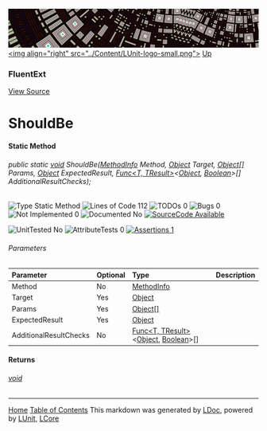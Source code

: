 ![](../Content/LUnit-banner-small.png "")
[&lt;img align=&quot;right&quot; src=&quot;../Content/LUnit-logo-small.png&quot;&gt;](../../README.md)
[Up](FluentExt.md)

### FluentExt
[View Source](../Extensions/FluentExt.cs)

# ShouldBe

#### Static Method

###### public static <a href="https://msdn.microsoft.com/en-us/library/system.void.aspx" alt="" target="_blank">void</a> ShouldBe(<a href="https://msdn.microsoft.com/en-us/library/system.reflection.methodinfo.aspx" alt="" target="_blank">MethodInfo</a> Method, <a href="https://msdn.microsoft.com/en-us/library/system.object.aspx" alt="" target="_blank">Object</a> Target, <a href="https://msdn.microsoft.com/en-us/library/system.object.aspx" alt="" target="_blank">Object[]</a> Params, <a href="https://msdn.microsoft.com/en-us/library/system.object.aspx" alt="" target="_blank">Object</a> ExpectedResult, <a href="https://msdn.microsoft.com/en-us/library/bb549151.aspx" alt="" target="_blank">Func&lt;T, TResult&gt;</a>&lt;<a href="https://msdn.microsoft.com/en-us/library/system.object.aspx" alt="" target="_blank">Object</a>, <a href="https://msdn.microsoft.com/en-us/library/system.boolean.aspx" alt="" target="_blank">Boolean</a>&gt;[] AdditionalResultChecks);

![Type Static Method](http://b.repl.ca/v1/Type-Static%20Method-blue.png "") ![Lines of Code 112](http://b.repl.ca/v1/Lines%20of%20Code-112-blue.png "") ![TODOs 0](http://b.repl.ca/v1/TODOs-0-green.png "") ![Bugs 0](http://b.repl.ca/v1/Bugs-0-green.png "") ![Not Implemented 0](http://b.repl.ca/v1/Not%20Implemented-0-green.png "") ![Documented No](http://b.repl.ca/v1/Documented-No-red.png "") [![SourceCode Available](http://b.repl.ca/v1/SourceCode-Available-brightgreen.png "")](../Extensions/FluentExt.cs#L401)

![UnitTested No](http://b.repl.ca/v1/UnitTested-No-lightgrey.png "") ![AttributeTests 0](http://b.repl.ca/v1/AttributeTests-0-lightgrey.png "") [![Assertions 1](http://b.repl.ca/v1/Assertions-1-brightgreen.png "")](../Extensions/FluentExt.cs)

###### Parameters

Parameter | Optional | Type | Description
:---  | :---  | :---  | :--- 
Method | No | <a href="https://msdn.microsoft.com/en-us/library/system.reflection.methodinfo.aspx" alt="" target="_blank">MethodInfo</a> | 
Target | Yes | <a href="https://msdn.microsoft.com/en-us/library/system.object.aspx" alt="" target="_blank">Object</a> | 
Params | Yes | <a href="https://msdn.microsoft.com/en-us/library/system.object.aspx" alt="" target="_blank">Object[]</a> | 
ExpectedResult | Yes | <a href="https://msdn.microsoft.com/en-us/library/system.object.aspx" alt="" target="_blank">Object</a> | 
AdditionalResultChecks | No | <a href="https://msdn.microsoft.com/en-us/library/bb549151.aspx" alt="" target="_blank">Func&lt;T, TResult&gt;</a>&lt;<a href="https://msdn.microsoft.com/en-us/library/system.object.aspx" alt="" target="_blank">Object</a>, <a href="https://msdn.microsoft.com/en-us/library/system.boolean.aspx" alt="" target="_blank">Boolean</a>&gt;[] | 


#### Returns

###### <a href="https://msdn.microsoft.com/en-us/library/system.void.aspx" alt="" target="_blank">void</a>



---

[Home](../../README.md) [Table of Contents](../../TableOfContents.md)
This markdown was generated by [LDoc](https://github.com/CodeSingularity/LDoc), powered by [LUnit](https://github.com/CodeSingularity/LUnit), [LCore](https://github.com/CodeSingularity/LCore)
